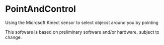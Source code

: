 PointAndControl
===============

Using the Microsoft Kinect sensor to select objecst around you by pointing

This software is based on preliminary software and/or hardware, subject to change.
